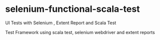 # selenium-functional-scala-test
UI Tests with Selenium , Extent Report and Scala Test


Test Framework using scala test, selenium webdriver and extent reports
